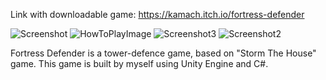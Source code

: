 Link with downloadable game: https://kamach.itch.io/fortress-defender

![Screenshot](https://github.com/kamach16/fortress-defender/assets/125914899/919052bb-9c3f-4d97-9db4-c3dee9dcea04)
![HowToPlayImage](https://github.com/kamach16/fortress-defender/assets/125914899/32f7c9a7-a378-481c-a72c-3483f67f7658)
![Screenshot3](https://github.com/kamach16/fortress-defender/assets/125914899/dc5ac1ad-e416-4703-9eba-9348b0291d80)
![Screenshot2](https://github.com/kamach16/fortress-defender/assets/125914899/a5e92377-be8d-42f1-93e9-0c11b90de93c)

Fortress Defender is a tower-defence game, based on "Storm The House" game.
This game is built by myself using Unity Engine and C#.


